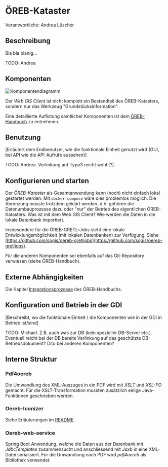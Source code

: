 # ÖREB-Kataster
Verantwortliche: Andrea Lüscher

## Beschreibung 
Bla bla blanig...

TODO: Andrea

## Komponenten
![Komponentendiagramm](https://www.planttext.com/api/plantuml/img/TL91JiCm4BplArRXd0lYL25KXIHL4LMhjgX8Y8EJRC5gQaUnmm7KlxEsqwOg9JbaPpsUzKmyDbQqjjlN0AAqkiNenL0ReJ3OSG7GY78dFWYZl5CxAxKIDM4crIT96-4F83-btZTQaRBuDi-MMH9lgE3DNxAaTwSqfytgajXKspjDBHMUiM0qTmZ-4PojZagpFr8y3IVJ5JxMah7dXJA8LSAAGXYs4BHIOKaLGksYe9WcddPzy6IPhP_Z9rqOhpjfoTQNJ6yZbgLMyfjQpvls000E0CC9iahQE4tyP5Ud2TviRzqBi9MSxEiwTsivrsPOAclTLJviJrgaUH_QYN900FV3C8uVJkvTxhxXJVPeo1f7M553gZBWSnse41Jw1cyRkTjmqPrTQRCsW0y9xtbKi85ddM3Q7OsjkqP8j6SmFYPtTZWOyuUlw2y0)

Der _Web GIS Client_ ist nicht komplett ein Bestandteil des ÖREB-Katasters, sondern nur das Werkzeug "Grundstücksinformation".

Eine detaillierte Auflistung sämtlicher Komponenten ist dem [ÖREB-Handbuch](https://sogis.github.io/oereb-handbuch/master.html) zu entnehmen.

## Benutzung
[Erläutert dem Endbenutzer, wie die funktionale Einheit genutzt wird (GUI, bei API wie die API-Aufrufe aussehen)]

TODO: Andrea. Verlinkung auf Typo3 reicht wohl (?).

## Konfigurieren und starten
Der _ÖREB-Kataster_ als Gesamtanwendung kann (noch) nicht einfach lokal gestartet werden. Mit `docker-compose` wäre dies problemlos möglich. Die Abrenzung müsste trotzdem geklärt werden, d.h. gehören die Datenumbauprozesse dazu oder "nur" der Betrieb des eigentlichen ÖREB-Katasters. Was ist mit dem Web GIS Client? Wie werden die Daten in die lokale Datenbank importiert.

Insbesondere für die ÖREB-GRETL-Jobs steht eine lokale Entwicklungsmöglichkeit (mit lokalen Datenbanken) zur Verfügung. Siehe [https://github.com/sogis/oereb-gretljobs](https://github.com/sogis/oereb-gretljobs).

Für die anderen Komponenten sei ebenfalls auf das Git-Repository verwiesen (siehe ÖREB-Handbuch).

## Externe Abhängigkeiten
Die Kapitel [Integrationsprozesse](https://sogis.github.io/oereb-handbuch/master.html#_integrationsprozesse) des ÖREB-Handbuchs.

## Konfiguration und Betrieb in der GDI
[Beschreibt, wo die funktionale Einheit / die Komponenten wie in der GDI in Betrieb ist/sind]

TODO: Michael. Z.B. auch was zur DB (kein spezieller DB-Server etc.). Eventuell reicht bei der DB bereits Verlinkung auf das geschützte DB-Betriebsdokument? Dito bei anderen Komponenten?

## Interne Struktur

### Pdf4oereb
Die Umwandlung des XML-Auszuges in ein PDF wird mit _XSLT_ und _XSL-FO_ gemacht. Für die XSLT-Transformation mussten zusätzlich einige Java-Funktionen geschrieben werden.

### Oereb-Iconizer
Siehe Erläuterungen im [README](https://github.com/openoereb/oereb-iconizer/blob/master/README.md).

### Oereb-web-service
Spring Boot Anwendung, welche die Daten aus der Datenbank mit _JdbcTemplates_ zusammensucht und anschliessend mit _Jaxb_ in eine XML-Datei serialisiert. Für die Umwandlung nach PDF wird _pdf4oereb_ als Bibliothek verwendet.
